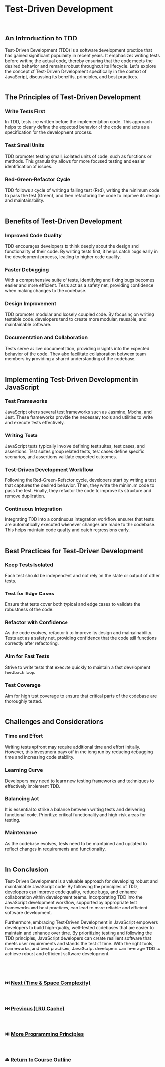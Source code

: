 # Test-Driven Development
<br/>

## An Introduction to TDD
Test-Driven Development (TDD) is a software development practice that has gained significant popularity in recent years. It emphasizes writing tests before writing the actual code, thereby ensuring that the code meets the desired behavior and remains robust throughout its lifecycle. Let's explore the concept of Test-Driven Development specifically in the context of JavaScript, discussing its benefits, principles, and best practices.
<br/>
<br/>

## The Principles of Test-Driven Development

### Write Tests First
In TDD, tests are written before the implementation code. This approach helps to clearly define the expected behavior of the code and acts as a specification for the development process.
<br/>

### Test Small Units
TDD promotes testing small, isolated units of code, such as functions or methods. This granularity allows for more focused testing and easier identification of issues.
<br/>

### Red-Green-Refactor Cycle
TDD follows a cycle of writing a failing test (Red), writing the minimum code to pass the test (Green), and then refactoring the code to improve its design and maintainability.
<br/>
<br/>

## Benefits of Test-Driven Development

### Improved Code Quality
TDD encourages developers to think deeply about the design and functionality of their code. By writing tests first, it helps catch bugs early in the development process, leading to higher code quality.
<br/>

### Faster Debugging
With a comprehensive suite of tests, identifying and fixing bugs becomes easier and more efficient. Tests act as a safety net, providing confidence when making changes to the codebase.
<br/>

### Design Improvement
TDD promotes modular and loosely coupled code. By focusing on writing testable code, developers tend to create more modular, reusable, and maintainable software.
<br/>

### Documentation and Collaboration
Tests serve as live documentation, providing insights into the expected behavior of the code. They also facilitate collaboration between team members by providing a shared understanding of the codebase.
<br/>
<br/>

## Implementing Test-Driven Development in JavaScript

### Test Frameworks
JavaScript offers several test frameworks such as Jasmine, Mocha, and Jest. These frameworks provide the necessary tools and utilities to write and execute tests effectively.
<br/>

### Writing Tests
JavaScript tests typically involve defining test suites, test cases, and assertions. Test suites group related tests, test cases define specific scenarios, and assertions validate expected outcomes.
<br/>

### Test-Driven Development Workflow
Following the Red-Green-Refactor cycle, developers start by writing a test that captures the desired behavior. Then, they write the minimum code to pass the test. Finally, they refactor the code to improve its structure and remove duplication.
<br/>

### Continuous Integration
Integrating TDD into a continuous integration workflow ensures that tests are automatically executed whenever changes are made to the codebase. This helps maintain code quality and catch regressions early.
<br/>
<br/>

## Best Practices for Test-Driven Development

### Keep Tests Isolated
Each test should be independent and not rely on the state or output of other tests.
<br/>

### Test for Edge Cases
Ensure that tests cover both typical and edge cases to validate the robustness of the code.
<br/>

### Refactor with Confidence
As the code evolves, refactor it to improve its design and maintainability. Tests act as a safety net, providing confidence that the code still functions correctly after refactoring.
<br/>

### Aim for Fast Tests
Strive to write tests that execute quickly to maintain a fast development feedback loop.
<br/>

### Test Coverage
Aim for high test coverage to ensure that critical parts of the codebase are thoroughly tested.
<br/>
<br/>

## Challenges and Considerations

### Time and Effort
Writing tests upfront may require additional time and effort initially. However, this investment pays off in the long run by reducing debugging time and increasing code stability.
<br/>

### Learning Curve
Developers may need to learn new testing frameworks and techniques to effectively implement TDD.
<br/>

### Balancing Act
It is essential to strike a balance between writing tests and delivering functional code. Prioritize critical functionality and high-risk areas for testing.
<br/>

### Maintenance
As the codebase evolves, tests need to be maintained and updated to reflect changes in requirements and functionality.
<br/>
<br/>

## In Conclusion
Test-Driven Development is a valuable approach for developing robust and maintainable JavaScript code. By following the principles of TDD, developers can improve code quality, reduce bugs, and enhance collaboration within development teams. Incorporating TDD into the JavaScript development workflow, supported by appropriate test frameworks and best practices, can lead to more reliable and efficient software development.
<br/>

Furthermore, embracing Test-Driven Development in JavaScript empowers developers to build high-quality, well-tested codebases that are easier to maintain and enhance over time. By prioritizing testing and following the TDD principles, JavaScript developers can create resilient software that meets user requirements and stands the test of time. With the right tools, frameworks, and best practices, JavaScript developers can leverage TDD to achieve robust and efficient software development.
<br/>
<br/>
<br/>
<br/>

### :next_track_button: [Next (Time & Space Complexity)][Next]
<br/>

### :previous_track_button: [Previous (LRU Cache)][Previous]
<br/>

### :play_or_pause_button: [More Programming Principles][More]
<br/>

### :eject_button: [Return to Course Outline][Return]
<br/>

[Next]: https://github.com/Superklok/ProgrammingPrinciples/blob/main/TimeAndSpaceComplexity.md
[Previous]: https://github.com/Superklok/JavaScriptLinkedLists/blob/main/JavaScriptLRUCache.md
[More]: https://github.com/Superklok/ProgrammingPrinciples
[Return]: https://github.com/Superklok/LearnJavaScript